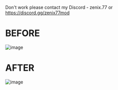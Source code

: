Don't work please contact my Discord - zenix.77 or https://discord.gg/zenix77mod

# BEFORE

![image](https://github.com/user-attachments/assets/e2821afb-2375-4f3c-a90b-bb415a686316)

# AFTER

![image](https://github.com/user-attachments/assets/dd5913db-566d-42e1-bc1a-30f146375d94)
